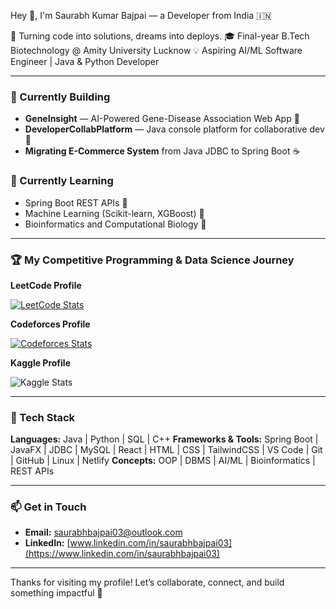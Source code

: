 Hey 👋, I'm Saurabh Kumar Bajpai — a Developer from India 🇮🇳

🚀 Turning code into solutions, dreams into deploys. 🎓 Final-year B.Tech Biotechnology @ Amity University Lucknow 💡 Aspiring AI/ML Software Engineer | Java & Python Developer

---

### 🔭 Currently Building

* **GeneInsight** — AI-Powered Gene-Disease Association Web App 🧬
* **DeveloperCollabPlatform** — Java console platform for collaborative dev 💬
* **Migrating E-Commerce System** from Java JDBC to Spring Boot ☕

### 🌱 Currently Learning

* Spring Boot REST APIs 🚀
* Machine Learning (Scikit-learn, XGBoost) 🤖
* Bioinformatics and Computational Biology 🧠

---

### 🏆 My Competitive Programming & Data Science Journey

**LeetCode Profile**

[![LeetCode Stats](https://leetcode-stats-six.vercel.app/api?username=saurabhhhcodes&theme=dark)](https://leetcode.com/saurabhhhcodes/)

**Codeforces Profile**

[![Codeforces Stats](https://codeforces-readme-stats.vercel.app/api/card?username=saurabhhhcodes&theme=dark)](https://codeforces.com/profile/saurabhhhcodes)

**Kaggle Profile**

![Kaggle Stats](https://kaggle-card.chienhsiang-hung.eu.org/api/svg?saurabhbajpai03)

---

### 🧰 Tech Stack

**Languages:** Java | Python | SQL | C++
**Frameworks & Tools:** Spring Boot | JavaFX | JDBC | MySQL | React | HTML | CSS | TailwindCSS | VS Code | Git | GitHub | Linux | Netlify
**Concepts:** OOP | DBMS | AI/ML | Bioinformatics | REST APIs

---

### 📫 Get in Touch

* **Email:** saurabhbajpai03@outlook.com
* **LinkedIn:** [www.linkedin.com/in/saurabhbajpai03](https://www.linkedin.com/in/saurabhbajpai03)

---

Thanks for visiting my profile! Let’s collaborate, connect, and build something impactful 🚀
